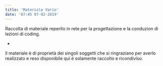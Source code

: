 ```yaml
---
title: 'Materiale Vario'
date: '07:45 07-02-2019'
---
```


Raccolta di materiale reperito in rete per la progettazione e la conduzion di lezioni di coding.

* 



Il materiale è di proprietà dei singoli soggetti che si ringraziano per averlo realizzato e reso disponibile qui è solamente raccolto e ricondiviso.

